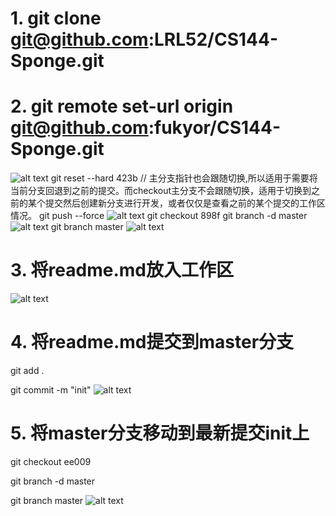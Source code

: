 # 1. git clone git@github.com:LRL52/CS144-Sponge.git
# 2. git remote set-url origin git@github.com:fukyor/CS144-Sponge.git
![alt text](image.png)
git reset --hard 423b // 主分支指针也会跟随切换,所以适用于需要将当前分支回退到之前的提交。而checkout主分支不会跟随切换，适用于切换到之前的某个提交然后创建新分支进行开发，或者仅仅是查看之前的某个提交的工作区情况。
git push --force
![alt text](image-3.png)
git checkout 898f 
git branch -d master
![alt text](image-4.png)
git branch master
![alt text](image-5.png)

# 3. 将readme.md放入工作区
![alt text](image-6.png)

# 4. 将readme.md提交到master分支
git add .

git commit -m "init"
![alt text](image-7.png)

# 5. 将master分支移动到最新提交init上
git checkout ee009

git branch -d master

git branch master
![alt text](image-8.png)

